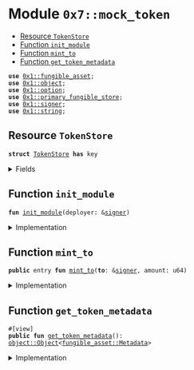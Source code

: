 
<a id="0x7_mock_token"></a>

# Module `0x7::mock_token`



-  [Resource `TokenStore`](#0x7_mock_token_TokenStore)
-  [Function `init_module`](#0x7_mock_token_init_module)
-  [Function `mint_to`](#0x7_mock_token_mint_to)
-  [Function `get_token_metadata`](#0x7_mock_token_get_token_metadata)


<pre><code><b>use</b> <a href="../../aptos-framework/doc/fungible_asset.md#0x1_fungible_asset">0x1::fungible_asset</a>;
<b>use</b> <a href="../../aptos-framework/doc/object.md#0x1_object">0x1::object</a>;
<b>use</b> <a href="../../aptos-framework/../aptos-stdlib/../move-stdlib/doc/option.md#0x1_option">0x1::option</a>;
<b>use</b> <a href="../../aptos-framework/doc/primary_fungible_store.md#0x1_primary_fungible_store">0x1::primary_fungible_store</a>;
<b>use</b> <a href="../../aptos-framework/../aptos-stdlib/../move-stdlib/doc/signer.md#0x1_signer">0x1::signer</a>;
<b>use</b> <a href="../../aptos-framework/../aptos-stdlib/../move-stdlib/doc/string.md#0x1_string">0x1::string</a>;
</code></pre>



<a id="0x7_mock_token_TokenStore"></a>

## Resource `TokenStore`



<pre><code><b>struct</b> <a href="mock_token.md#0x7_mock_token_TokenStore">TokenStore</a> <b>has</b> key
</code></pre>



<details>
<summary>Fields</summary>


<dl>
<dt>
<code>mint_ref: <a href="../../aptos-framework/doc/fungible_asset.md#0x1_fungible_asset_MintRef">fungible_asset::MintRef</a></code>
</dt>
<dd>

</dd>
</dl>


</details>

<a id="0x7_mock_token_init_module"></a>

## Function `init_module`



<pre><code><b>fun</b> <a href="mock_token.md#0x7_mock_token_init_module">init_module</a>(deployer: &<a href="../../aptos-framework/../aptos-stdlib/../move-stdlib/doc/signer.md#0x1_signer">signer</a>)
</code></pre>



<details>
<summary>Implementation</summary>


<pre><code><b>fun</b> <a href="mock_token.md#0x7_mock_token_init_module">init_module</a>(deployer: &<a href="../../aptos-framework/../aptos-stdlib/../move-stdlib/doc/signer.md#0x1_signer">signer</a>) {
    <b>let</b> ctor_ref = &<a href="../../aptos-framework/doc/object.md#0x1_object_create_sticky_object">object::create_sticky_object</a>(<a href="../../aptos-framework/../aptos-stdlib/../move-stdlib/doc/signer.md#0x1_signer_address_of">signer::address_of</a>(deployer));

    <a href="../../aptos-framework/doc/primary_fungible_store.md#0x1_primary_fungible_store_create_primary_store_enabled_fungible_asset">primary_fungible_store::create_primary_store_enabled_fungible_asset</a>(
        ctor_ref,
        <a href="../../aptos-framework/../aptos-stdlib/../move-stdlib/doc/option.md#0x1_option_none">option::none</a>(),
        utf8(b"MockToken"),
        utf8(b"MT"),
        0,
        utf8(b"https://"),
        utf8(b"https://"),
    );

    <b>let</b> mint_ref = <a href="../../aptos-framework/doc/fungible_asset.md#0x1_fungible_asset_generate_mint_ref">fungible_asset::generate_mint_ref</a>(ctor_ref);

    <b>move_to</b>(deployer, <a href="mock_token.md#0x7_mock_token_TokenStore">TokenStore</a> { mint_ref });
}
</code></pre>



</details>

<a id="0x7_mock_token_mint_to"></a>

## Function `mint_to`



<pre><code><b>public</b> entry <b>fun</b> <a href="mock_token.md#0x7_mock_token_mint_to">mint_to</a>(<b>to</b>: &<a href="../../aptos-framework/../aptos-stdlib/../move-stdlib/doc/signer.md#0x1_signer">signer</a>, amount: u64)
</code></pre>



<details>
<summary>Implementation</summary>


<pre><code><b>public</b> entry <b>fun</b> <a href="mock_token.md#0x7_mock_token_mint_to">mint_to</a>(<b>to</b>: &<a href="../../aptos-framework/../aptos-stdlib/../move-stdlib/doc/signer.md#0x1_signer">signer</a>, amount: u64) <b>acquires</b> <a href="mock_token.md#0x7_mock_token_TokenStore">TokenStore</a> {
    <b>let</b> store = <a href="../../aptos-framework/doc/primary_fungible_store.md#0x1_primary_fungible_store_ensure_primary_store_exists">primary_fungible_store::ensure_primary_store_exists</a>(<a href="../../aptos-framework/../aptos-stdlib/../move-stdlib/doc/signer.md#0x1_signer_address_of">signer::address_of</a>(<b>to</b>), <a href="mock_token.md#0x7_mock_token_get_token_metadata">get_token_metadata</a>());
    <b>let</b> mint_ref = &<b>borrow_global</b>&lt;<a href="mock_token.md#0x7_mock_token_TokenStore">TokenStore</a>&gt;(@aptos_experimental).mint_ref;

    <a href="../../aptos-framework/doc/fungible_asset.md#0x1_fungible_asset_mint_to">fungible_asset::mint_to</a>(mint_ref, store, amount);
}
</code></pre>



</details>

<a id="0x7_mock_token_get_token_metadata"></a>

## Function `get_token_metadata`



<pre><code>#[view]
<b>public</b> <b>fun</b> <a href="mock_token.md#0x7_mock_token_get_token_metadata">get_token_metadata</a>(): <a href="../../aptos-framework/doc/object.md#0x1_object_Object">object::Object</a>&lt;<a href="../../aptos-framework/doc/fungible_asset.md#0x1_fungible_asset_Metadata">fungible_asset::Metadata</a>&gt;
</code></pre>



<details>
<summary>Implementation</summary>


<pre><code><b>public</b> <b>fun</b> <a href="mock_token.md#0x7_mock_token_get_token_metadata">get_token_metadata</a>(): Object&lt;Metadata&gt; <b>acquires</b> <a href="mock_token.md#0x7_mock_token_TokenStore">TokenStore</a> {
    <b>let</b> token_store = <b>borrow_global</b>&lt;<a href="mock_token.md#0x7_mock_token_TokenStore">TokenStore</a>&gt;(@aptos_experimental);

    <a href="../../aptos-framework/doc/fungible_asset.md#0x1_fungible_asset_mint_ref_metadata">fungible_asset::mint_ref_metadata</a>(&token_store.mint_ref)
}
</code></pre>



</details>


[move-book]: https://aptos.dev/move/book/SUMMARY
